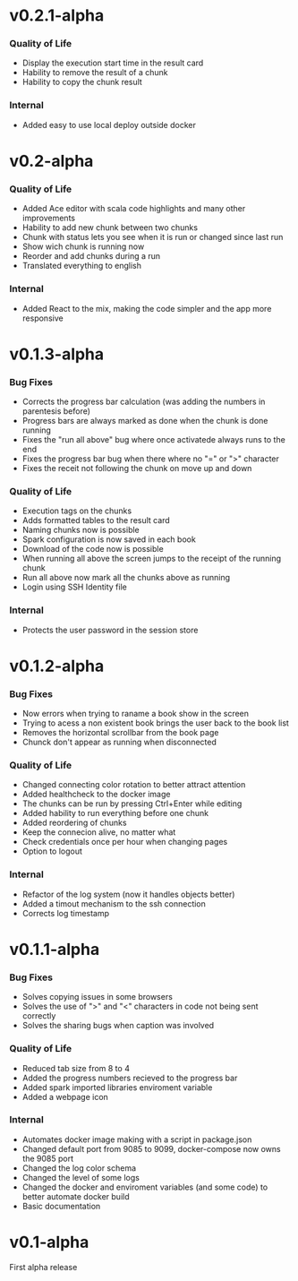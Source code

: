 v0.2.1-alpha
===============================================================================

### Quality of Life
- Display the execution start time in the result card
- Hability to remove the result of a chunk
- Hability to copy the chunk result

### Internal
- Added easy to use local deploy outside docker

v0.2-alpha
===============================================================================

### Quality of Life
- Added Ace editor with scala code highlights and many other improvements
- Hability to add new chunk between two chunks
- Chunk with status lets you see when it is run or changed since last run
- Show wich chunk is running now
- Reorder and add chunks during a run
- Translated everything to english

### Internal
- Added React to the mix, making the code simpler and the app more responsive

v0.1.3-alpha
===============================================================================

### Bug Fixes
- Corrects the progress bar calculation (was adding the numbers in parentesis
before)
- Progress bars are always marked as done when the chunk is done running
- Fixes the "run all above" bug where once activatede always runs to the end
- Fixes the progress bar bug when there where no "=" or ">" character
- Fixes the receit not following the chunk on move up and down

### Quality of Life
- Execution tags on the chunks
- Adds formatted tables to the result card
- Naming chunks now is possible
- Spark configuration is now saved in each book
- Download of the code now is possible
- When running all above the screen jumps to the receipt of the running chunk
- Run all above now mark all the chunks above as running
- Login using SSH Identity file

### Internal
- Protects the user password in the session store

v0.1.2-alpha
===============================================================================

### Bug Fixes
- Now errors when trying to raname a book show in the screen
- Trying to acess a non existent book brings the user back to the book list
- Removes the horizontal scrollbar from the book page
- Chunck don't appear as running when disconnected

### Quality of Life
- Changed connecting color rotation to better attract attention
- Added healthcheck to the docker image
- The chunks can be run by pressing Ctrl+Enter while editing
- Added hability to run everything before one chunk
- Added reordering of chunks
- Keep the connecion alive, no matter what
- Check credentials once per hour when changing pages
- Option to logout

### Internal
- Refactor of the log system (now it handles objects better)
- Added a timout mechanism to the ssh connection
- Corrects log timestamp

v0.1.1-alpha
================================================================================

### Bug Fixes
- Solves copying issues in some browsers
- Solves the use of ">" and "<" characters in code not being sent correctly
- Solves the sharing bugs when caption was involved

### Quality of Life
- Reduced tab size from 8 to 4
- Added the progress numbers recieved to the progress bar
- Added spark imported libraries enviroment variable
- Added a webpage icon

### Internal
- Automates docker image making with a script in package.json
- Changed default port from 9085 to 9099, docker-compose now owns the 9085 port
- Changed the log color schema
- Changed the level of some logs
- Changed the docker and enviroment variables (and some code) to better automate
docker build
- Basic documentation

# v0.1-alpha

First alpha release